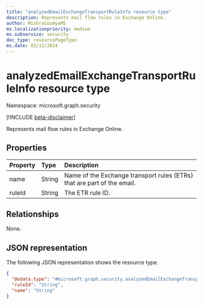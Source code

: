 ```yaml
---
title: "analyzedEmailExchangeTransportRuleInfo resource type"
description: Represents mail flow rules in Exchange Online.
author: MishraSoumyaMS
ms.localizationpriority: medium
ms.subservice: security
doc_type: resourcePageType
ms.date: 03/12/2024
---
```


# analyzedEmailExchangeTransportRuleInfo resource type

Namespace: microsoft.graph.security

[!INCLUDE [beta-disclaimer](../../includes/beta-disclaimer.md)]

Represents mail flow rules in Exchange Online.

## Properties
|Property|Type|Description|
|:---|:---|:---|
|name|String|Name of the Exchange transport rules (ETRs) that are part of the email.|
|ruleId|String|The ETR rule ID.|

## Relationships
None.

## JSON representation
The following JSON representation shows the resource type.
<!-- {
  "blockType": "resource",
  "@odata.type": "microsoft.graph.security.analyzedEmailExchangeTransportRuleInfo"
}
-->
``` json
{
  "@odata.type": "#microsoft.graph.security.analyzedEmailExchangeTransportRuleInfo",
  "ruleId": "String",
  "name": "String"
}
```

